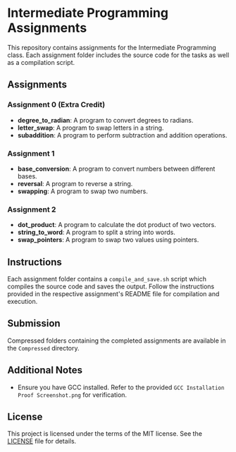 # Intermediate Programming Assignments

This repository contains assignments for the Intermediate Programming class. Each assignment folder includes the source code for the tasks as well as a compilation script.

## Assignments

### Assignment 0 (Extra Credit)
- **degree_to_radian**: A program to convert degrees to radians.
- **letter_swap**: A program to swap letters in a string.
- **subaddition**: A program to perform subtraction and addition operations.

### Assignment 1
- **base_conversion**: A program to convert numbers between different bases.
- **reversal**: A program to reverse a string.
- **swapping**: A program to swap two numbers.

### Assignment 2
- **dot_product**: A program to calculate the dot product of two vectors.
- **string_to_word**: A program to split a string into words.
- **swap_pointers**: A program to swap two values using pointers.

## Instructions

Each assignment folder contains a `compile_and_save.sh` script which compiles the source code and saves the output. Follow the instructions provided in the respective assignment's README file for compilation and execution.

## Submission

Compressed folders containing the completed assignments are available in the `Compressed` directory.

## Additional Notes

- Ensure you have GCC installed. Refer to the provided `GCC Installation Proof Screenshot.png` for verification.

## License

This project is licensed under the terms of the MIT license. See the [LICENSE](LICENSE) file for details.
